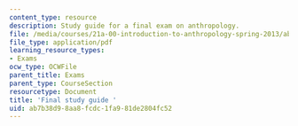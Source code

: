 ```yaml
---
content_type: resource
description: Study guide for a final exam on anthropology.
file: /media/courses/21a-00-introduction-to-anthropology-spring-2013/ab7b38d98aa8fcdc1fa981de2804fc52_MIT21A_00S13_Fnstudyg.pdf
file_type: application/pdf
learning_resource_types:
- Exams
ocw_type: OCWFile
parent_title: Exams
parent_type: CourseSection
resourcetype: Document
title: 'Final study guide '
uid: ab7b38d9-8aa8-fcdc-1fa9-81de2804fc52
---
```

